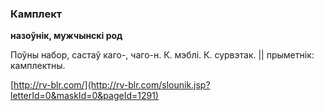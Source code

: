### Камплект
**назоўнік, мужчынскі род**

Поўны набор, састаў каго-, чаго-н. К. мэблі. К. сурвэтак. || прыметнік: камплектны.

<a rel="author">[http://rv-blr.com/](http://rv-blr.com/slounik.jsp?letterId=0&maskId=0&pageId=1291)</a>
